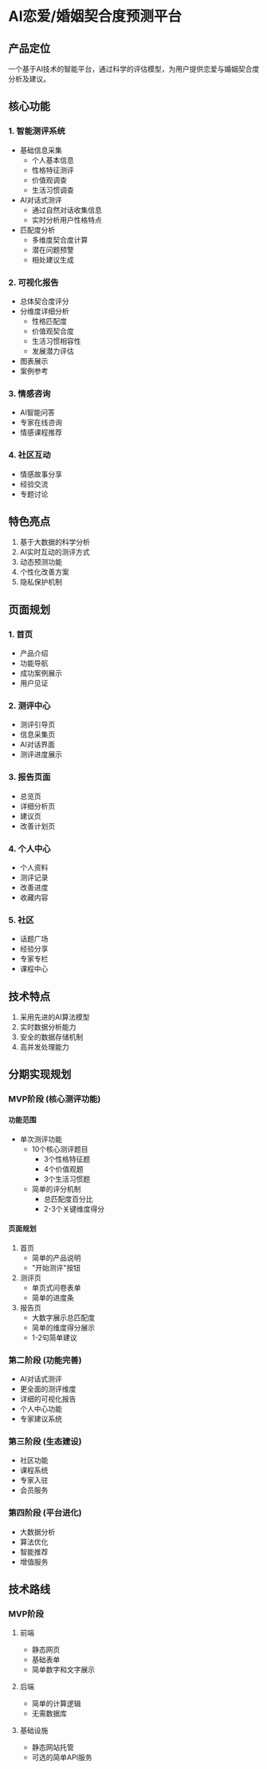 # AI恋爱/婚姻契合度预测平台

## 产品定位
一个基于AI技术的智能平台，通过科学的评估模型，为用户提供恋爱与婚姻契合度分析及建议。

## 核心功能

### 1. 智能测评系统
- 基础信息采集
  - 个人基本信息
  - 性格特征测评
  - 价值观调查
  - 生活习惯调查
- AI对话式测评
  - 通过自然对话收集信息
  - 实时分析用户性格特点
- 匹配度分析
  - 多维度契合度计算
  - 潜在问题预警
  - 相处建议生成

### 2. 可视化报告
- 总体契合度评分
- 分维度详细分析
  - 性格匹配度
  - 价值观契合度
  - 生活习惯相容性
  - 发展潜力评估
- 图表展示
- 案例参考

### 3. 情感咨询
- AI智能问答
- 专家在线咨询
- 情感课程推荐

### 4. 社区互动
- 情感故事分享
- 经验交流
- 专题讨论

## 特色亮点
1. 基于大数据的科学分析
2. AI实时互动的测评方式
3. 动态预测功能
4. 个性化改善方案
5. 隐私保护机制

## 页面规划

### 1. 首页
- 产品介绍
- 功能导航
- 成功案例展示
- 用户见证

### 2. 测评中心
- 测评引导页
- 信息采集页
- AI对话界面
- 测评进度展示

### 3. 报告页面
- 总览页
- 详细分析页
- 建议页
- 改善计划页

### 4. 个人中心
- 个人资料
- 测评记录
- 改善进度
- 收藏内容

### 5. 社区
- 话题广场
- 经验分享
- 专家专栏
- 课程中心

## 技术特点
1. 采用先进的AI算法模型
2. 实时数据分析能力
3. 安全的数据存储机制
4. 高并发处理能力

## 分期实现规划

### MVP阶段 (核心测评功能)
#### 功能范围
- 单次测评功能
  - 10个核心测评题目
    - 3个性格特征题
    - 4个价值观题
    - 3个生活习惯题
  - 简单的评分机制
    - 总匹配度百分比
    - 2-3个关键维度得分

#### 页面规划
1. 首页
   - 简单的产品说明
   - "开始测评"按钮
2. 测评页
   - 单页式问卷表单
   - 简单的进度条
3. 报告页
   - 大数字展示总匹配度
   - 简单的维度得分展示
   - 1-2句简单建议

### 第二阶段 (功能完善)
- AI对话式测评
- 更全面的测评维度
- 详细的可视化报告
- 个人中心功能
- 专家建议系统

### 第三阶段 (生态建设)
- 社区功能
- 课程系统
- 专家入驻
- 会员服务

### 第四阶段 (平台进化)
- 大数据分析
- 算法优化
- 智能推荐
- 增值服务

## 技术路线
### MVP阶段
1. 前端
   - 静态网页
   - 基础表单
   - 简单数字和文字展示

2. 后端
   - 简单的计算逻辑
   - 无需数据库

3. 基础设施
   - 静态网站托管
   - 可选的简单API服务 